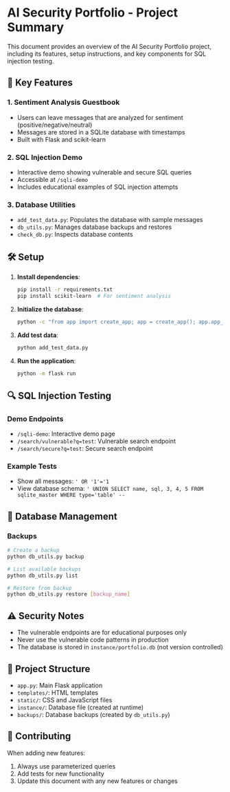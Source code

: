 # AI Security Portfolio - Project Summary

This document provides an overview of the AI Security Portfolio project, including its features, setup instructions, and key components for SQL injection testing.

## 🚀 Key Features

### 1. Sentiment Analysis Guestbook
- Users can leave messages that are analyzed for sentiment (positive/negative/neutral)
- Messages are stored in a SQLite database with timestamps
- Built with Flask and scikit-learn

### 2. SQL Injection Demo
- Interactive demo showing vulnerable and secure SQL queries
- Accessible at `/sqli-demo`
- Includes educational examples of SQL injection attempts

### 3. Database Utilities
- `add_test_data.py`: Populates the database with sample messages
- `db_utils.py`: Manages database backups and restores
- `check_db.py`: Inspects database contents

## 🛠️ Setup

1. **Install dependencies**:
   ```bash
   pip install -r requirements.txt
   pip install scikit-learn  # For sentiment analysis
   ```

2. **Initialize the database**:
   ```bash
   python -c "from app import create_app; app = create_app(); app.app_context().push(); from app import init_db; init_db()"
   ```

3. **Add test data**:
   ```bash
   python add_test_data.py
   ```

4. **Run the application**:
   ```bash
   python -m flask run
   ```

## 🔍 SQL Injection Testing

### Demo Endpoints
- `/sqli-demo`: Interactive demo page
- `/search/vulnerable?q=test`: Vulnerable search endpoint
- `/search/secure?q=test`: Secure search endpoint

### Example Tests
- Show all messages: `' OR '1'='1`
- View database schema: `' UNION SELECT name, sql, 3, 4, 5 FROM sqlite_master WHERE type='table' --`

## 📂 Database Management

### Backups
```bash
# Create a backup
python db_utils.py backup

# List available backups
python db_utils.py list

# Restore from backup
python db_utils.py restore [backup_name]
```

## ⚠️ Security Notes
- The vulnerable endpoints are for educational purposes only
- Never use the vulnerable code patterns in production
- The database is stored in `instance/portfolio.db` (not version controlled)

## 📝 Project Structure
- `app.py`: Main Flask application
- `templates/`: HTML templates
- `static/`: CSS and JavaScript files
- `instance/`: Database file (created at runtime)
- `backups/`: Database backups (created by `db_utils.py`)

## 🤝 Contributing
When adding new features:
1. Always use parameterized queries
2. Add tests for new functionality
3. Update this document with any new features or changes
